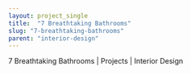```yaml
---
layout: project_single
title:  "7 Breathtaking Bathrooms"
slug: "7-breathtaking-bathrooms"
parent: "interior-design"
---
```

7 Breathtaking Bathrooms | Projects | Interior Design